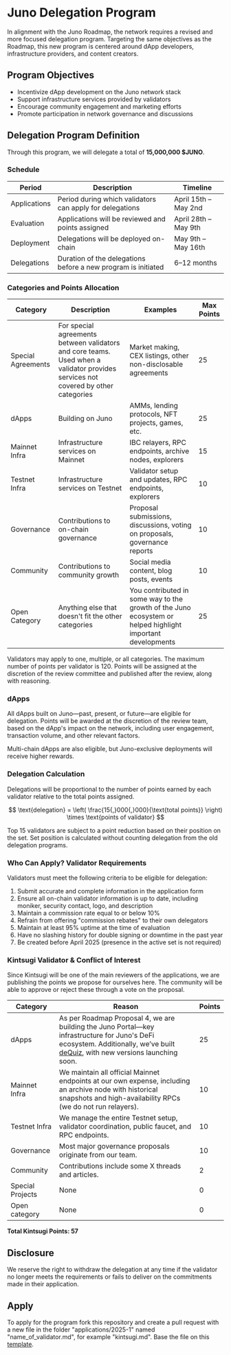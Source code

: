 # Juno Delegation Program

In alignment with the Juno Roadmap, the network requires a revised and more focused delegation program. Targeting the same objectives as the Roadmap, this new program is centered around dApp developers, infrastructure providers, and content creators.

## Program Objectives

- Incentivize dApp development on the Juno network stack
- Support infrastructure services provided by validators
- Encourage community engagement and marketing efforts
- Promote participation in network governance and discussions

## Delegation Program Definition

Through this program, we will delegate a total of **15,000,000 $JUNO**.

### Schedule

| Period       | Description                                                   | Timeline             |
| ------------ | ------------------------------------------------------------- | -------------------- |
| Applications | Period during which validators can apply for delegations      | April 15th – May 2nd |
| Evaluation   | Applications will be reviewed and points assigned             | April 28th – May 9th |
| Deployment   | Delegations will be deployed on-chain                         | May 9th – May 16th   |
| Delegations  | Duration of the delegations before a new program is initiated | 6–12 months          |

### Categories and Points Allocation

| Category           | Description                                                                                                                       | Examples                                                                                                   | Max Points |
| ------------------ | --------------------------------------------------------------------------------------------------------------------------------- | ---------------------------------------------------------------------------------------------------------- | ---------- |
| Special Agreements | For special agreements between validators and core teams. Used when a validator provides services not covered by other categories | Market making, CEX listings, other non-disclosable agreements                                              | 25         |
| dApps              | Building on Juno                                                                                                                  | AMMs, lending protocols, NFT projects, games, etc.                                                         | 25         |
| Mainnet Infra      | Infrastructure services on Mainnet                                                                                                | IBC relayers, RPC endpoints, archive nodes, explorers                                                      | 15         |
| Testnet Infra      | Infrastructure services on Testnet                                                                                                | Validator setup and updates, RPC endpoints, explorers                                                      | 10         |
| Governance         | Contributions to on-chain governance                                                                                              | Proposal submissions, discussions, voting on proposals, governance reports                                 | 10         |
| Community          | Contributions to community growth                                                                                                 | Social media content, blog posts, events                                                                   | 10         |
| Open Category      | Anything else that doesn't fit the other categories                                                                               | You contributed in some way to the growth of the Juno ecosystem or helped highlight important developments | 25         |

Validators may apply to one, multiple, or all categories. The maximum number of points per validator is 120. Points will be assigned at the discretion of the review committee and published after the review, along with reasoning.

### dApps

All dApps built on Juno—past, present, or future—are eligible for delegation. Points will be awarded at the discretion of the review team, based on the dApp's impact on the network, including user engagement, transaction volume, and other relevant factors.

Multi-chain dApps are also eligible, but Juno-exclusive deployments will receive higher rewards.

### Delegation Calculation

Delegations will be proportional to the number of points earned by each validator relative to the total points assigned.

$$
\text{delegation} = \left( \frac{15{,}000{,}000}{\text{total points}} \right) \times \text{points of validator}
$$

Top 15 validators are subject to a point reduction based on their position on the set. Set position is calculated without counting delegation from the old delegation programs.

### Who Can Apply? Validator Requirements

Validators must meet the following criteria to be eligible for delegation:

1. Submit accurate and complete information in the application form
2. Ensure all on-chain validator information is up to date, including moniker, security contact, logo, and description
3. Maintain a commission rate equal to or below 10%
4. Refrain from offering "commission rebates" to their own delegators
5. Maintain at least 95% uptime at the time of evaluation
6. Have no slashing history for double signing or downtime in the past year
7. Be created before April 2025 (presence in the active set is not required)

### Kintsugi Validator & Conflict of Interest

Since Kintsugi will be one of the main reviewers of the applications, we are publishing the points we propose for ourselves here. The community will be able to approve or reject these through a vote on the proposal.

| Category         | Reason                                                                                                                                                                                              | Points |
| ---------------- | --------------------------------------------------------------------------------------------------------------------------------------------------------------------------------------------------- | ------ |
| dApps            | As per Roadmap Proposal 4, we are building the Juno Portal—key infrastructure for Juno's DeFi ecosystem. Additionally, we’ve built [deQuiz](https://dequiz.zone), with new versions launching soon. | 25     |
| Mainnet Infra    | We maintain all official Mainnet endpoints at our own expense, including an archive node with historical snapshots and high-availability RPCs (we do not run relayers).                             | 10     |
| Testnet Infra    | We manage the entire Testnet setup, validator coordination, public faucet, and RPC endpoints.                                                                                                       | 10     |
| Governance       | Most major governance proposals originate from our team.                                                                                                                                            | 10     |
| Community        | Contributions include some X threads and articles.                                                                                                                                                  | 2      |
| Special Projects | None                                                                                                                                                                                                | 0      |
| Open category    | None                                                                                                                                                                                                | 0      |

**Total Kintsugi Points: 57**

## Disclosure

We reserve the right to withdraw the delegation at any time if the validator no longer meets the requirements or fails to deliver on the commitments made in their application.

## Apply

To apply for the program fork this repository and create a pull request with a new file in the folder "applications/2025-1" named "name_of_validator.md", for example "kintsugi.md". Base the file on this [template](https://github.com/CosmosContracts/delegations/blob/main/applications/2025-1/_template.md).

